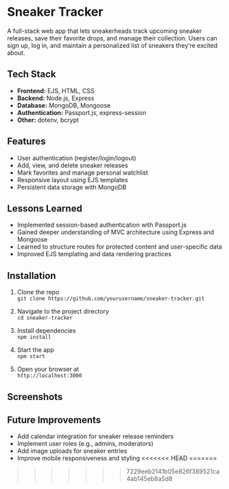 # Sneaker Tracker 

A full-stack web app that lets sneakerheads track upcoming sneaker releases, save their favorite drops, and manage their collection. Users can sign up, log in, and maintain a personalized list of sneakers they’re excited about.

##  Tech Stack

- **Frontend:** EJS, HTML, CSS
- **Backend:** Node.js, Express
- **Database:** MongoDB, Mongoose
- **Authentication:** Passport.js, express-session
- **Other:** dotenv, bcrypt

## Features

- User authentication (register/login/logout)
- Add, view, and delete sneaker releases
- Mark favorites and manage personal watchlist
- Responsive layout using EJS templates
- Persistent data storage with MongoDB

## Lessons Learned

- Implemented session-based authentication with Passport.js
- Gained deeper understanding of MVC architecture using Express and Mongoose
- Learned to structure routes for protected content and user-specific data
- Improved EJS templating and data rendering practices

## Installation

1. Clone the repo  
   `git clone https://github.com/yourusername/sneaker-tracker.git`

2. Navigate to the project directory  
   `cd sneaker-tracker`

3. Install dependencies  
   `npm install`


4. Start the app  
`npm start`

5. Open your browser at  
`http://localhost:3000`

## Screenshots



## Future Improvements

- Add calendar integration for sneaker release reminders
- Implement user roles (e.g., admins, moderators)
- Add image uploads for sneaker entries
- Improve mobile responsiveness and styling
<<<<<<< HEAD
=======

>>>>>>> 7229eeb2141b05e826f389521ca4ab145eb8a5d8
